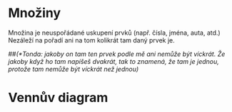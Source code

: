 # Množiny
Množina je neuspořádané uskupení prvků (např. čísla, jména, auta, atd.)
Nezáleží na pořadí ani na tom kolikrát tam daný prvek je. 

##_(*Tonda: jakoby on tam ten prvek podle mě ani nemůže být víckrát. Že jakoby když ho tam napíšeš dvakrát, tak to znamená, že tam je jednou, protože tam nemůže být víckrát než jednou)_

# Vennův diagram
